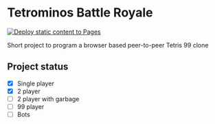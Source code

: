 # Tetrominos Battle Royale

[![Deploy static content to Pages](https://github.com/carlesonielfa/blocks99/actions/workflows/deploy.yml/badge.svg?branch=main)](https://github.com/carlesonielfa/blocks99/actions/workflows/deploy.yml)

Short project to program a browser based peer-to-peer Tetris 99 clone

## Project status

-   [x] Single player
-   [x] 2 player
-   [ ] 2 player with garbage
-   [ ] 99 player
-   [ ] Bots
